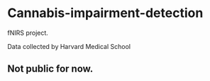 # Cannabis-impairment-detection
fNIRS project.  

Data collected by Harvard Medical School

## Not public for now.
